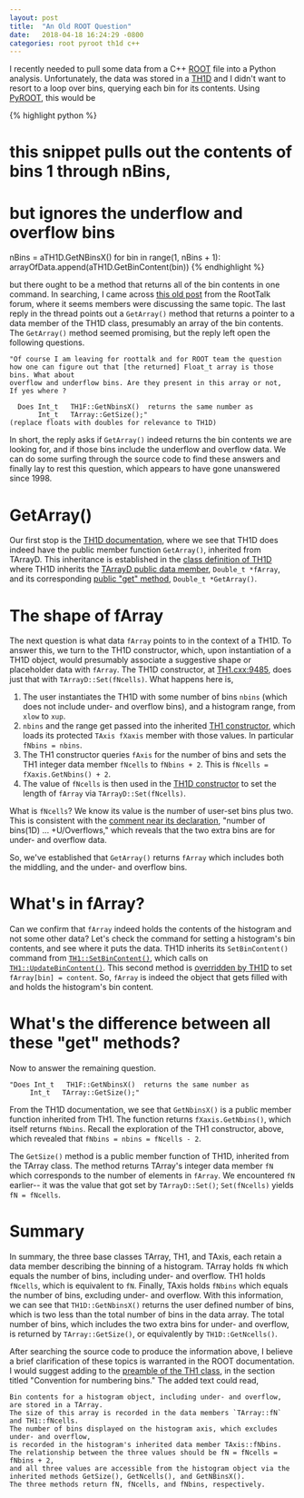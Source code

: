 ```yaml
---
layout: post
title:  "An Old ROOT Question"
date:   2018-04-18 16:24:29 -0800
categories: root pyroot th1d c++
---
```


I recently needed to pull some data from a C++ [ROOT][root-site] file into a Python analysis. Unfortunately, the data was stored in a [TH1D][root-th1d] and I didn't want to resort to a loop over bins, querying each bin for its contents. Using [PyROOT][pyroot-site], this would be

{% highlight python %}
# this snippet pulls out the contents of bins 1 through nBins,
# but ignores the underflow and overflow bins
nBins = aTH1D.GetNBinsX()
for bin in range(1, nBins + 1):
  arrayOfData.append(aTH1D.GetBinContent(bin))
{% endhighlight %}

but there ought to be a method that returns all of the bin contents in one command. In searching, I came across [this old post][root-post] from the RootTalk forum, where it seems members were discussing the same topic. The last reply in the thread points out a `GetArray()` method that returns a pointer to a data member of the TH1D class, presumably an array of the bin contents. The `GetArray()` method seemed promising, but the reply left open the following questions.

```
"Of course I am leaving for roottalk and for ROOT team the question
how one can figure out that [the returned] Float_t array is those bins. What about
overflow and underflow bins. Are they present in this array or not,
If yes where ?

  Does Int_t   TH1F::GetNbinsX()  returns the same number as
       Int_t   TArray::GetSize();"
(replace floats with doubles for relevance to TH1D)
```

In short, the reply asks if `GetArray()` indeed returns the bin contents we are looking for, and if those bins include the underflow and overflow data. We can do some surfing through the source code to find these answers and finally lay to rest this question, which appears to have gone unanswered since 1998.

# GetArray()

Our first stop is the [TH1D documentation][root-th1d], where we see that TH1D does indeed have the public member function `GetArray()`, inherited from TArrayD. This inheritance is established in the [class definition of TH1D][root-th1d-classdef] where TH1D inherits the [TArrayD public data member][root-tarrayd-farray], `Double_t *fArray`, and its corresponding [public "get" method][root-tarrayd-getarray], `Double_t *GetArray()`.

# The shape of fArray

The next question is what data `fArray` points to in the context of a TH1D. To answer this, we turn to the TH1D constructor, which, upon instantiation of a TH1D object, would presumably associate a suggestive shape or placeholder data with `fArray`. The TH1D constructor, at [TH1.cxx:9485][root-th1d-constructor], does just that with `TArrayD::Set(fNcells)`. What happens here is,

1. The user instantiates the TH1D with some number of bins `nbins` (which does not include under- and overflow bins), and a histogram range, from `xlow` to `xup`.
2. `nbins` and the range get passed into the inherited [TH1 constructor][root-th1-constructor], which loads its protected `TAxis fXaxis` member with those values. In particular `fNbins = nbins`.
3. The TH1 constructor queries `fAxis` for the number of bins and sets the TH1 integer data member `fNcells` to `fNbins + 2`. This is `fNcells = fXaxis.GetNbins() + 2`.
4. The value of `fNcells` is then used in the [TH1D constructor][root-th1d-constructor] to set the length of `fArray` via `TArrayD::Set(fNcells)`.

What is `fNcells`? We know its value is the number of user-set bins plus two. This is consistent with the [comment near its declaration][root-th1-fncells], "number of bins(1D) ... +U/Overflows," which reveals that the two extra bins are for under- and overflow data.

So, we've established that `GetArray()` returns `fArray` which includes both the middling, and the under- and overflow bins.

# What's in fArray?

Can we confirm that `fArray` indeed holds the contents of the histogram and not some other data? Let's check the command for setting a histogram's bin contents, and see where it puts the data. TH1D inherits its `SetBinContent()` command from [`TH1::SetBinContent()`][root-th1-setbincontent], which calls on [`TH1::UpdateBinContent()`][root-th1-updatebincontent]. This second method is [overridden by TH1D][root-th1d-updatebincontent] to set `fArray[bin] = content`. So, `fArray` is indeed the object that gets filled with and holds the histogram's bin content.

# What's the difference between all these "get" methods?

Now to answer the remaining question.

```
"Does Int_t   TH1F::GetNbinsX()  returns the same number as
     Int_t   TArray::GetSize();"
```

From the TH1D documentation, we see that `GetNbinsX()` is a public member function inherited from TH1. The function returns `fXaxis.GetNbins()`, which itself returns `fNbins`. Recall the exploration of the TH1 constructor, above, which revealed that `fNbins = nbins = fNcells - 2`.

The `GetSize()` method is a public member function of TH1D, inherited from the TArray class. The method returns TArray's integer data member `fN` which corresponds to the number of elements in `fArray`. We encountered `fN` earlier-- it was the value that got set by `TArrayD::Set()`; `Set(fNcells)` yields `fN = fNcells`.

# Summary

In summary, the three base classes TArray, TH1, and TAxis, each retain a data member describing the binning of a histogram. TArray holds `fN` which equals the number of bins, including under- and overflow. TH1 holds `fNcells`, which is equivalent to `fN`. Finally, TAxis holds `fNbins` which equals the number of bins, excluding under- and overflow. With this information, we can see that `TH1D::GetNbinsX()` returns the user defined number of bins, which is two less than the total number of bins in the data array. The total number of bins, which includes the two extra bins for under- and overflow, is returned by `TArray::GetSize()`, or equivalently by `TH1D::GetNcells()`.

After searching the source code to produce the information above, I believe a brief clarification of these topics is warranted in the ROOT documentation. I would
suggest adding to the [preamble of the TH1 class][root-th1-preamble], in the section titled "Convention for numbering bins." The added text could read,

```
Bin contents for a histogram object, including under- and overflow, are stored in a TArray.
The size of this array is recorded in the data members `TArray::fN` and TH1::fNcells.
The number of bins displayed on the histogram axis, which excludes under- and overflow,
is recorded in the histogram's inherited data member TAxis::fNbins.
The relationship between the three values should be fN = fNcells = fNbins + 2,
and all three values are accessible from the histogram object via the inherited methods GetSize(), GetNcells(), and GetNBinsX().
The three methods return fN, fNcells, and fNbins, respectively.
```

[root-site]: https://root.cern.ch/
[pyroot-site]: https://root.cern.ch/pyroot
[root-post]: https://root.cern.ch/root/roottalk/roottalk98/2318.html
[root-th1d]: https://root.cern.ch/doc/master/classTH1D.html
[root-th1d-classdef]: https://root.cern.ch/doc/master/TH1_8h_source.html#l00610
[root-th1d-constructor]: https://root.cern.ch/doc/master/TH1_8cxx_source.html#l09485
[root-th1d-updatebincontent]: https://root.cern.ch/doc/master/TH1_8h_source.html#l00640
[root-tarrayd-farray]: https://root.cern.ch/doc/master/TArrayD_8h_source.html#l00030
[root-tarrayd-getarray]: https://root.cern.ch/doc/master/TArrayD_8h_source.html#l00044
[root-th1-constructor]: https://root.cern.ch/doc/master/TH1_8cxx_source.html#l00639
[root-th1-fncells]: https://root.cern.ch/doc/master/TH1_8h_source.html#l00086
[root-th1-setbincontent]: https://root.cern.ch/doc/master/TH1_8cxx_source.html#l08497
[root-th1-updatebincontent]: https://root.cern.ch/doc/master/TH1_8cxx_source.html#l08725
[root-th1-preamble]: https://root.cern.ch/doc/master/TH1_8cxx_source.html#l00181
